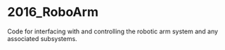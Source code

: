 # 2016_RoboArm
Code for interfacing with and controlling the robotic arm system and any associated subsystems.  
